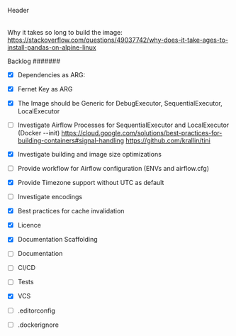 Header
######

Why it takes so long to build the image: https://stackoverflow.com/questions/49037742/why-does-it-take-ages-to-install-pandas-on-alpine-linux

Backlog
#######
- [X] Dependencies as ARG:

- [X] Fernet Key as ARG

- [X] The Image should be Generic for DebugExecutor, SequentialExecutor, LocalExecutor

- [ ] Investigate Airflow Processes for SequentialExecutor and LocalExecutor (Docker --init)
https://cloud.google.com/solutions/best-practices-for-building-containers#signal-handling
https://github.com/krallin/tini

- [X] Investigate building and image size optimizations

- [ ] Provide workflow for Airflow configuration (ENVs and airflow.cfg)

- [X] Provide Timezone support without UTC as default

- [ ] Investigate encodings

- [X] Best practices for cache invalidation

- [X] Licence

- [X] Documentation Scaffolding

- [ ] Documentation

- [ ] CI/CD

- [ ] Tests

- [X] VCS

- [ ] .editorconfig

- [ ] .dockerignore
